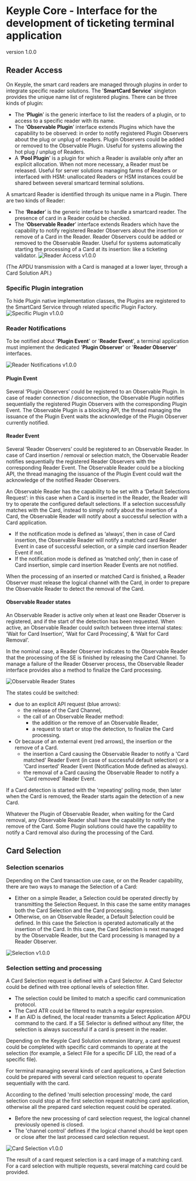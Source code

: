# Keyple Core - Interface for the development of ticketing terminal application
version 1.0.0

## Reader Access
On Keyple, the smart card readers are managed through plugins in order to integrate specific reader solutions.
The '**SmartCard Service**' singleton provides the unique name list of registered plugins. There can be three kinds of plugin:
 - The ‘**Plugin**’ is the generic interface to list the readers of a plugin, or to access to a specific reader with its name.
 - The ‘**Observable Plugin**’ interface extends Plugins which have the capability to be observed: in order to notify registered Plugin Observers about the plug or unplug of readers. Plugin Observers could be added or removed to the Observable Plugin. Useful for systems allowing the hot plug / unplug of Readers.
 - A ‘**Pool Plugin**’ is a plugin for which a Reader is available only after an explicit allocation. When not more necessary, a Reader must be released. Useful for server solutions managing farms of Readers or interfaced with HSM: unallocated Readers or HSM instances could be shared between several smartcard terminal solutions.

A smartcard Reader is identified through its unique name in a Plugin. There are two kinds of Reader:
 - The ‘**Reader**’ is the generic interface to handle a smartcard reader. The presence of card in a Reader could be checked.
 - The ‘**Observable Reader**’ interface extends Readers which have the capability to notify registered Reader Observers about the insertion or remove of a Card in the Reader. Reader Observers could be added or removed to the Observable Reader. Useful for systems automatically starting the processing of a Card at its insertion: like a ticketing validator.
![Reader Access v1.0.0](img/KeypleCore_Reader_ClassDiag_PluginSettingAndReaderAccess_1_0_0.svg)

(The APDU transmission with a Card is managed at a lower layer, through a Card Solution API.)

### Specific Plugin integration
To hide Plugin native implementation classes, the Plugins are registered to the SmartCard Service through related specific Plugin Factory.
![Specific Plugin v1.0.0](img/KeypleCore_Reader_ClassDiag_SpecificPluginFactoryAndProtocol_1_0_0.svg)

### Reader Notifications
To be notified about '**Plugin Event**' or '**Reader Event**', a terminal application must implement the dedicated '**Plugin Observer**' or '**Reader Observer**' interfaces.

![Reader Notifications v1.0.0](img/KeypleCore_Reader_ClassDiag_ObservablePluginAndReaderEvents_1_0_0.svg)

#### Plugin Event
Several ‘Plugin Observers’ could be registered to an Observable Plugin.
In case of reader connection / disconnection, the Observable Plugin notifies sequentially the registered Plugin Observers with the corresponding Plugin Event.
The Observable Plugin is a blocking API, the thread managing the issuance of the Plugin Event waits the acknowledge of the Plugin Observer currently notified.

#### Reader Event
Several ‘Reader Observers’ could be registered to an Observable Reader.
In case of Card insertion / removal or selection match, the Observable Reader notifies sequentially the registered Reader Observers with the corresponding Reader Event. The Observable Reader could be a blocking API, the thread managing the issuance of the Plugin Event could wait the acknowledge of the notified Reader Observers.

An Observable Reader has the capability to be set with a ‘Default Selections Request’: in this case when a Card is inserted in the Reader, the Reader will try to operate the configured default selections. If a selection successfully matches with the Card, instead to simply notify about the insertion of a Card, the Observable Reader will notify about a successful selection with a Card application.
 - If the notification mode is defined as ‘always’, then in case of Card insertion, the Observable Reader will notify a matched card Reader Event in case of successful selection, or a simple card insertion Reader Event if not.
 - If the notification mode is defined as ‘matched only’, then in case of Card insertion, simple card insertion Reader Events are not notified.

When the processing of an inserted or matched Card is finished, a Reader Observer must release the logical channel with the Card, in order to prepare the Observable Reader to detect the removal of the Card.

#### Observable Reader states
An Observable Reader is active only when at least one Reader Observer is registered, and if the start of the detection has been requested. 
When active, an Observable Reader could switch between three internal states: ‘Wait for Card Insertion’, ‘Wait for Card Processing’, & ‘Wait for Card Removal’.

In the nominal case, a Reader Observer indicates to the Observable Reader that the processing of the SE is finished by releasing the Card Channel.
To manage a failure of the Reader Observer process, the Observable Reader interface provides also a method to finalize the Card processing.

![Observable Reader States](img/KeypleCore_Reader_StateDiag_ObservableReaderStates_1_0_0.svg)

The states could be switched:
 - due to an explicit API request (blue arrows):
   - the release of the Card Channel,
   - the call of an Observable Reader method:
     - the addition or the remove of an Observable Reader,
     - a request to start or stop the detection, to finalize the Card processing.
 - Or because of an external event (red arrows), the insertion or the remove of a Card.
   - the insertion a Card causing the Observable Reader to notify a 'Card matched' Reader Event (in case of successful default selection) or a 'Card inserted' Reader Event (Notification Mode defined as always).
   - the removal of a Card causing the Observable Reader to notify a 'Card removed' Reader Event.

If a Card detection is started with the 'repeating' polling mode, then later when the Card is removed, the Reader starts again the detection of a new Card.

Whatever the Plugin of Observable Reader, when waiting for the Card removal, any Observable Reader shall have the capability to notify the remove of the Card.
Some Plugin solutions could have the capability to notify a Card removal also during the processing of the Card.


## Card Selection

### Selection scenarios
Depending on the Card transaction use case, or on the Reader capability, there are two ways to manage the Selection of a Card:
 - Either on a simple Reader, a Selection could be operated directly by transmitting the Selection Request. In this case the same entity manages both the Card Selection and the Card processing.
 - Otherwise, on an Observable Reader, a Default Selection could be defined. In this case the Selection is operated automatically at the insertion of the Card. In this case, the Card Selection is next managed by the Observable Reader, but the Card processing is managed by a Reader Observer.

![Selection v1.0.0](img/KeypleCore_CardSelection_ActivityDiag_Scenarii.svg)

### Selection setting and processing
A Card Selection request is defined with a Card Selector. A Card Selector could be defined with tree optional levels of selection filter.
 - The selection could be limited to match a specific card communication protocol.
 - The Card ATR could be filtered to match a regular expression.
 - If an AID is defined, the local reader transmits a Select Application APDU command to the card.
If a SE Selector is defined without any filter, the selection is always successful if a card is present in the reader.

Depending on the Keyple Card Solution extension library, a card request could be completed with specific card commands to operate at the selection (for example, a Select File for a specific DF LID, the read of a specific file).

For terminal managing several kinds of card applications, a Card Selection could be prepared with several card selection request to operate sequentially with the card.

According to the defined 'multi selection processing' mode, the card selection could stop at the first selection request matching card application, otherwise all the prepared card selection request could be operated.
 - Before the new processing of card selection request, the logical channel previously opened is closed.
 - The 'channel control' defines if the logical channel should be kept open or close after the last processed card selection request.

![Card Selection v1.0.0](img/KeypleCore_CardSelection_ClassDiag_SelectorAndSelection_1_0_0.svg)

The result of a card request selection is a card image of a matching card. For a card selection with multiple requests, several matching card could be provided.
